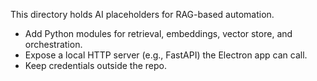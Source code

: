 This directory holds AI placeholders for RAG-based automation.

- Add Python modules for retrieval, embeddings, vector store, and orchestration.
- Expose a local HTTP server (e.g., FastAPI) the Electron app can call.
- Keep credentials outside the repo.
